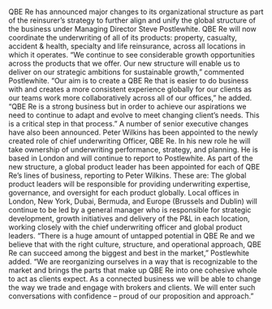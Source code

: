 QBE Re has announced major changes to its organizational structure as part of the reinsurer’s strategy to further align and unify the global structure of the business under Managing Director Steve Postlewhite.
QBE Re will now coordinate the underwriting of all of its products: property, casualty, accident & health, specialty and life reinsurance, across all locations in which it operates.
“We continue to see considerable growth opportunities across the products that we offer. Our new structure will enable us to deliver on our strategic ambitions for sustainable growth,” commented Postlewhite.
“Our aim is to create a QBE Re that is easier to do business with and creates a more consistent experience globally for our clients as our teams work more collaboratively across all of our offices,” he added. “QBE Re is a strong business but in order to achieve our aspirations we need to continue to adapt and evolve to meet changing client’s needs. This is a critical step in that process.”
A number of senior executive changes have also been announced.
Peter Wilkins has been appointed to the newly created role of chief underwriting Officer, QBE Re. In his new role he will take ownership of underwriting performance, strategy, and planning. He is based in London and will continue to report to Postlewhite.
As part of the new structure, a global product leader has been appointed for each of QBE Re’s lines of business, reporting to Peter Wilkins. These are:
The global product leaders will be responsible for providing underwriting expertise, governance, and oversight for each product globally.
Local offices in London, New York, Dubai, Bermuda, and Europe (Brussels and Dublin) will continue to be led by a general manager who is responsible for strategic development, growth initiatives and delivery of the P&L in each location, working closely with the chief underwriting officer and global product leaders.
“There is a huge amount of untapped potential in QBE Re and we believe that with the right culture, structure, and operational approach, QBE Re can succeed among the biggest and best in the market,” Postlewhite added.
“We are reorganizing ourselves in a way that is recognizable to the market and brings the parts that make up QBE Re into one cohesive whole to act as clients expect. As a connected business we will be able to change the way we trade and engage with brokers and clients. We will enter such conversations with confidence – proud of our proposition and approach.”